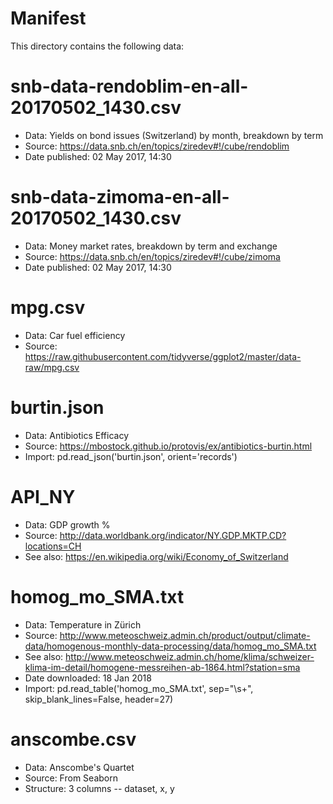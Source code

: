 # Manifest

This directory contains the following data:

# snb-data-rendoblim-en-all-20170502_1430.csv

- Data: Yields on bond issues (Switzerland) by month, breakdown by term
- Source: https://data.snb.ch/en/topics/ziredev#!/cube/rendoblim
- Date published: 02 May 2017, 14:30

# snb-data-zimoma-en-all-20170502_1430.csv

- Data: Money market rates, breakdown by term and exchange
- Source: https://data.snb.ch/en/topics/ziredev#!/cube/zimoma
- Date published: 02 May 2017, 14:30

# mpg.csv

- Data: Car fuel efficiency
- Source: https://raw.githubusercontent.com/tidyverse/ggplot2/master/data-raw/mpg.csv

# burtin.json

- Data: Antibiotics Efficacy
- Source: https://mbostock.github.io/protovis/ex/antibiotics-burtin.html
- Import: pd.read_json('burtin.json', orient='records')

# API_NY

- Data: GDP growth %
- Source: http://data.worldbank.org/indicator/NY.GDP.MKTP.CD?locations=CH
- See also: https://en.wikipedia.org/wiki/Economy_of_Switzerland

# homog_mo_SMA.txt

- Data: Temperature in Zürich
- Source: http://www.meteoschweiz.admin.ch/product/output/climate-data/homogenous-monthly-data-processing/data/homog_mo_SMA.txt
- See also: http://www.meteoschweiz.admin.ch/home/klima/schweizer-klima-im-detail/homogene-messreihen-ab-1864.html?station=sma
- Date downloaded: 18 Jan 2018
- Import: pd.read_table('homog_mo_SMA.txt', sep="\s+", skip_blank_lines=False, header=27)

# anscombe.csv

- Data: Anscombe's Quartet
- Source: From Seaborn
- Structure: 3 columns -- dataset, x, y